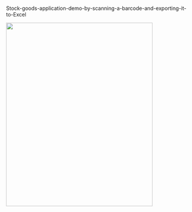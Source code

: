 # 
Stock-goods-application-demo-by-scanning-a-barcode-and-exporting-it-to-Excel


<img src="https://github.com/kynov007/Stock-goods-application-demo-by-scanning-a-barcode-and-exporting-it-to-Excel/blob/main/image/20221229-214630-571.gif" width="400" height="500">

